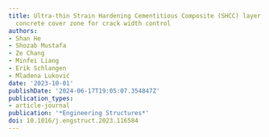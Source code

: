 ```yaml
---
title: Ultra-thin Strain Hardening Cementitious Composite (SHCC) layer in reinforced
  concrete cover zone for crack width control
authors:
- Shan He
- Shozab Mustafa
- Ze Chang
- Minfei Liang
- Erik Schlangen
- Mladena Luković
date: '2023-10-01'
publishDate: '2024-06-17T19:05:07.354847Z'
publication_types:
- article-journal
publication: '*Engineering Structures*'
doi: 10.1016/j.engstruct.2023.116584
---
```

